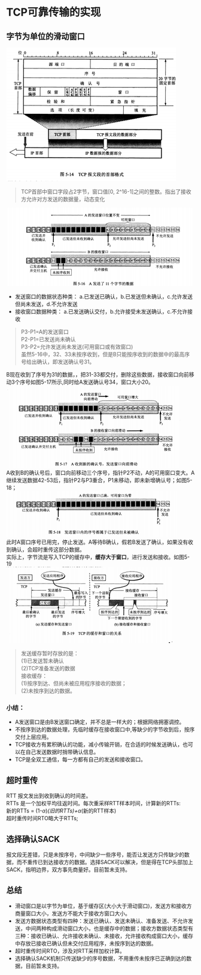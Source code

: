 # TCP可靠传输的实现

## 字节为单位的滑动窗口
![](img/TCP首部.png)
> TCP首部中窗口字段占2字节，窗口值[0, 2^16-1]之间的整数。指出了接收方允许对方发送的数据量，动态变化  

![](/计算机网络/img/TCP窗口-1.png)
* 发送窗口的数据状态种类：
a.已发送已确认，b.已发送但未确认，c.允许发送但尚未发送，d.不允许发送
* 接收窗口数据种类：
a.已发送确认交付，b.允许接受未发送确认，c.不允许接收

> P3-P1=A的发送窗口  
> P2-P1=已发送尚未确认  
> P3-P2=允许发送尚未发送(可用窗口或有效窗口)  
虽然5-16中，32、33未按序收到，但是B只能按序收到的数据中的最高序号给出确认，即发送确认号31。  

B现在收到了序号为31的数据，，把31-33都交付，删除这些数据，接收窗口向前移动3个序号如图5-17所示,同时给A发送确认号34，窗口大小20。  
![](img/TCP窗口-2.png)  
A收到B的确认号后，窗口向前移动三个序号，指针P2不动，A的可用窗口变大。A继续发送数据42-53后，指针P2与P3重合，P1未移动，即未新增确认号；如图5-18；  
![](img/TCP窗口-3.png)  
此时A窗口序号已用完，停止发送。A等待B确认，假若B发送了确认，如果没有收到确认，会超时重传这部分数据。  
实际上，字节流是写入TCP的缓存中，<strong>缓存大于窗口</strong>，进行发送和接收。如图5-19  
![](img/TCP窗口-4.png)  
>发送缓存暂时存放的是：  
(1)已发送暂未确认  
(2)TCP准备发送的数据  
接收缓存：  
(1)按序到达、但尚未被应用程序接收的数据；  
(2)未按序到达的数据。  
>

### 小结：

* A发送窗口是由B发送窗口确定，并不总是一样大的；根据网络拥塞调控。
* 不按序到达的数据处理，先临时缓存在接收窗口中,等缺少的字节收到后，按序交付上层应用。
* TCP接收方有累积确认的功能，减小传输开销，在合适的时候发送确认，也可以在自己发送数据时捎带确认信息。
* TCP是全双工通信，每一方都有自己的发送和接收窗口。

## 超时重传

RTT 报文发出到收到确认的时间差。  
RTTs 是一个加权平均往返时间。每次重采样RTT样本时间，计算新的RTTs:  
新的RTTs = (1-$\alpha$)*(旧的RTTs)+$\alpha$*(新的RTT样本)  
超时重传时间RTO略大于RTTs;  

## 选择确认SACK

报文段无差错，只是未按序号，中间缺少一些序号，能否让发送方只传缺少的数据，而不重传已到达接收方的数据。选择SACK可以解决，但是得在TCP头部加上SACK，指明边界，双方事先商量好。目前暂未支持。

## 总结

* 滑动窗口是以字节为单位，基于缓存区(大小大于滑动窗口)，发送方和接收方商量窗口大小，发送方不能大于接收方窗口大小。
* 发送方数据状态类型有四种：发送已确认、发送未确认、准备发送、不允许发送，中间两种构成滑动窗口大小，也是缓存中的数据；接收方数据状态类型有三种：接收已确认、允许接收未确认、未接收，允许接收构成窗口大小，缓存中存放已接收已确认但未交付应用程序，未按序到达的数据。
* 超时重传时间RTO，涉及对RTT采样加权计算。
* 选择确认SACK机制只传送缺少的序号数据，不用重传未按序已正确到达的数据，目前暂未支持。
